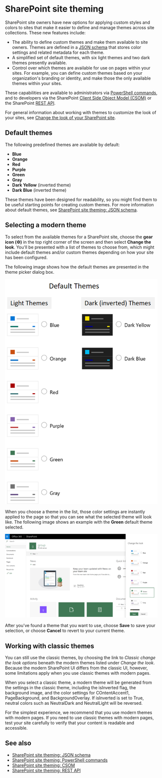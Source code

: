 # SharePoint site theming

SharePoint site owners have new options for applying custom styles and colors to sites that make it easier to define and manage themes across site collections. These new features include:

* The ability to define custom themes and make them available to site owners. Themes are defined in a [JSON schema](sharepoint-site-theming-json-schema.md) that stores color settings and related metadata for each theme.
* A simplified set of default themes, with six light themes and two dark themes presently available.
* Control over which themes are available for use on pages within your sites. For example, you can define custom themes based on your organization's branding or identity, and make those the only available themes within your sites.

These capabilities are available to administrators via [PowerShell commands](sharepoint-site-theming-powershell.md), and to developers via the SharePoint [Client Side Object Model (CSOM)](sharepoint-site-theming-csom.md) or the SharePoint [REST API](sharepoint-site-theming-rest-api.md).

For general information about working with themes to customize the look of your sites, see [Change the look of your SharePoint site](https://support.office.com/en-us/article/Change-the-look-of-your-SharePoint-site-06bbadc3-6b04-4a60-9d14-894f6a170818).

## Default themes

The following predefined themes are available by default:

* __Blue__
* __Orange__
* __Red__
* __Purple__
* __Green__
* __Gray__
* __Dark Yellow__ (inverted theme)
* __Dark Blue__ (inverted theme)

These themes have been designed for readability, so you might find them to be useful starting points for creating custom themes. For more information about default themes, see [SharePoint site theming: JSON schema](sharepoint-site-theming-json-schema.md).

## Selecting a modern theme

To select from the available themes for a SharePoint site, choose the __gear icon (⚙️)__ in the top right corner of the screen and then select __Change the look__. You'll be presented with a list of themes to choose from, which might include default themes and/or custom themes depending on how your site has been configured.

The following image shows how the default themes are presented in the theme picker dialog box.

![Image showing list of default and dark (inverted) themes](../../images/theme-defaults.png)

When you choose a theme in the list, those color settings are instantly applied to the page so that you can see what the selected theme will look like. The following image shows an example with the __Green__ default theme selected.

![Image of a SharePoint site with a green theme selected](../../images/theme-greenselected.png)

After you've found a theme that you want to use, choose **Save** to save your selection, or choose **Cancel** to revert to your current theme.

## Working with classic themes

You can still use the classic themes, by choosing the link to _Classic change the look options_ beneath the modern themes listed under _Change the look_. Because the modern SharePoint UI differs from the classic UI, however, some limitations apply when you use classic themes with modern pages.

When you select a classic theme, a modern theme will be generated from the settings in the classic theme, including the isInverted flag, the background image, and the color settings for COntentAccent1, PageBackground, and BackgroundOverlay. If isInverted is set to True, neutral colors such as NeutralDark and NeutralLight will be reversed.

For the simplest experience, we recommend that you use modern themes with modern pages. If you need to use classic themes with modern pages, test your site carefully to verify that your content is readable and accessible.

## See also

* [SharePoint site theming: JSON schema](sharepoint-site-theming-json-schema.md)
* [SharePoint site theming: PowerShell commands](sharepoint-site-theming-powershell.md)
* [SharePoint site theming: CSOM](sharepoint-site-theming-csom.md)
* [SharePoint site theming: REST API](sharepoint-site-theming-rest-api.md)
